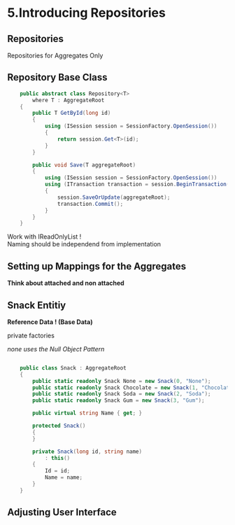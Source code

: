 # 5.Introducing Repositories

## Repositories 

Repositories for Aggregates Only 
 
## Repository Base Class 

```csharp
    public abstract class Repository<T>
        where T : AggregateRoot
    {
        public T GetById(long id)
        {
            using (ISession session = SessionFactory.OpenSession())
            {
                return session.Get<T>(id);
            }
        }

        public void Save(T aggregateRoot)
        {
            using (ISession session = SessionFactory.OpenSession())
            using (ITransaction transaction = session.BeginTransaction())
            {
                session.SaveOrUpdate(aggregateRoot);
                transaction.Commit();
            }
        }
    }
```

Work with IReadOnlyList !  
Naming should be independend from implementation  

## Setting up Mappings for the Aggregates

**Think about attached and non attached**

## Snack Entitiy

**Reference Data ! (Base Data)**

private factories

*none uses the Null Object Pattern*

```csharp

    public class Snack : AggregateRoot
    {
        public static readonly Snack None = new Snack(0, "None");
        public static readonly Snack Chocolate = new Snack(1, "Chocolate");
        public static readonly Snack Soda = new Snack(2, "Soda");
        public static readonly Snack Gum = new Snack(3, "Gum");

        public virtual string Name { get; }

        protected Snack()
        {
        }

        private Snack(long id, string name)
            : this()
        {
            Id = id;
            Name = name;
        }
    }
```

## Adjusting User Interface









```csharp


```


